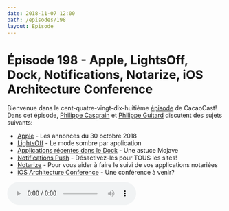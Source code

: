 ```yaml
---
date: 2018-11-07 12:00
path: /episodes/198
layout: Episode
---
```

# Épisode 198 - Apple, LightsOff, Dock, Notifications, Notarize, iOS Architecture Conference
<p>Bienvenue dans le cent-quatre-vingt-dix-huitième <a href="https://archive.org/download/cacaocast/cacaocast_198.mp3" title="CacaoCast Episode 198">épisode</a> de CacaoCast! Dans cet épisode, <a href="http://www.twitter.com/philippec" title="Philippe Casgrain sur Twitter">Philippe Casgrain</a> et <a href="http://www.twitter.com/philippeguitard" title="Philippe Guitard sur Twitter">Philippe Guitard</a> discutent des sujets suivants:</p>
<ul><li><a href="https://www.apple.com/apple-events/october-2018/" title="Apple">Apple</a> - Les annonces du 30 octobre 2018</li>
<li><a href="https://www.lightsoff-app.com" title="LightsOff">LightsOff</a> - Le mode sombre par application</li>
<li><a href="https://twitter.com/Lascorbe/status/1057984884189339648" title="Applications récentes dans le Dock">Applications récentes dans le Dock</a> - Une astuce Mojave</li>
<li><a href="https://twitter.com/zats/status/1056890989426696193" title="Notifications Push">Notifications Push</a> - Désactivez-les pour TOUS les sites!</li>
<li><a href="https://github.com/macmade/Notarize" title="Notarize">Notarize</a> - Pour vous aider à faire le suivi de vos applications notariées</li>
<li><a href="https://twitter.com/krzyzanowskim/status/1054714276106170368" title="iOS Architecture Conference">iOS Architecture Conference</a> - Une conférence à venir?</li>
</ul>
<p><audio controls><source src="https://archive.org/download/cacaocast/cacaocast_198.mp3" type="audio/mpeg"><source src="https://archive.org/download/cacaocast/cacaocast_198.mp3" type="audio/mp4">Votre navigateur ne supporte pas l'élément audio / Your browser does not support the audio element.</audio></p>
